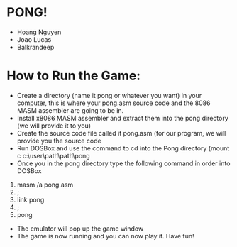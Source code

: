 # PONG!
* Hoang Nguyen
* Joao Lucas
* Balkrandeep

# How to Run the Game: 
* Create a directory (name it pong or whatever you want) in your computer, this is where your pong.asm source code and the 8086 MASM assembler are going to be in.
* Install x8086 MASM assembler and extract them into the pong directory (we will provide it to you)
* Create the source code file called it pong.asm (for our program, we will provide you the source code 
* Run DOSBox and use the command to cd into the Pong directory (mount c c:\user\path\path\pong
* Once you in the pong directory type the following command in order into DOSBox 
1. masm /a pong.asm
2. ;
3. link pong
4. ;
5. pong
* The emulator will pop up the game window
* The game is now running and you can now play it. Have fun!

